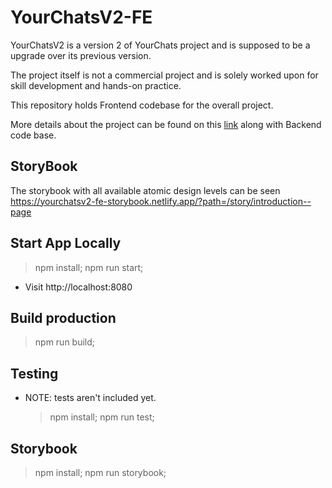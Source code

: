 # YourChatsV2-FE

YourChatsV2 is a version 2 of YourChats project and is supposed to be a upgrade over its previous version.

The project itself is not a commercial project and is solely worked upon for skill development and hands-on practice.

This repository holds Frontend codebase for the overall project.

More details about the project can be found on this <a href="https://github.com/prashantsihag03/yourchatsV2">link</a> along with Backend code base.

## StoryBook

The storybook with all available atomic design levels can be seen https://yourchatsv2-fe-storybook.netlify.app/?path=/story/introduction--page

## Start App Locally

> npm install; npm run start;

- Visit http://localhost:8080

## Build production

> npm run build;

## Testing

- NOTE: tests aren't included yet.
  > npm install; npm run test;

## Storybook

> npm install; npm run storybook;
